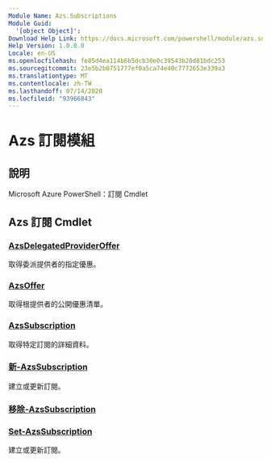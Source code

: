 ```yaml
---
Module Name: Azs.Subscriptions
Module Guid:
  '[object Object]': 
Download Help Link: https://docs.microsoft.com/powershell/module/azs.subscriptions
Help Version: 1.0.0.0
Locale: en-US
ms.openlocfilehash: fe85d4ea114b6b5dcb30e0c39543b20d81bdc253
ms.sourcegitcommit: 23e5b2b0751777ef0a5ca74e40c7772653e339a3
ms.translationtype: MT
ms.contentlocale: zh-TW
ms.lasthandoff: 07/14/2020
ms.locfileid: "93966843"
---
```

# Azs 訂閱模組
## 說明
Microsoft Azure PowerShell：訂閱 Cmdlet

## Azs 訂閱 Cmdlet
### [AzsDelegatedProviderOffer](Get-AzsDelegatedProviderOffer.md)
取得委派提供者的指定優惠。

### [AzsOffer](Get-AzsOffer.md)
取得根提供者的公開優惠清單。

### [AzsSubscription](Get-AzsSubscription.md)
取得特定訂閱的詳細資料。

### [新-AzsSubscription](New-AzsSubscription.md)
建立或更新訂閱。

### [移除-AzsSubscription](Remove-AzsSubscription.md)


### [Set-AzsSubscription](Set-AzsSubscription.md)
建立或更新訂閱。

